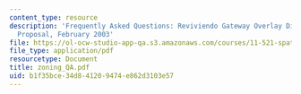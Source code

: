 ```yaml
---
content_type: resource
description: 'Frequently Asked Questions: Reviviendo Gateway Overlay District, Zoning
  Proposal, February 2003'
file: https://ol-ocw-studio-app-qa.s3.amazonaws.com/courses/11-521-spatial-database-management-and-advanced-geographic-information-systems-spring-2003/b1f35bce34d841209474e862d3103e57_zoning_QA.pdf
file_type: application/pdf
resourcetype: Document
title: zoning_QA.pdf
uid: b1f35bce-34d8-4120-9474-e862d3103e57
---
```

